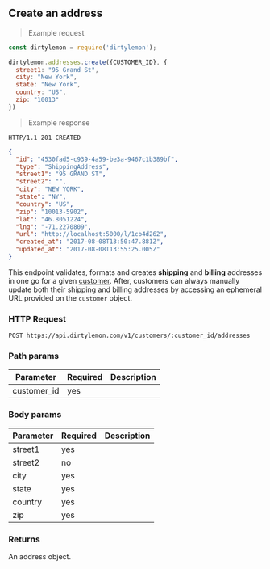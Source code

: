 ## Create an address

> Example request

```javascript
const dirtylemon = require('dirtylemon');

dirtylemon.addresses.create({CUSTOMER_ID}, {
  street1: "95 Grand St",
  city: "New York",
  state: "New York",
  country: "US",
  zip: "10013"
})
```

> Example response

```http
HTTP/1.1 201 CREATED
```

```json
{
  "id": "4530fad5-c939-4a59-be3a-9467c1b389bf",
  "type": "ShippingAddress",
  "street1": "95 GRAND ST",
  "street2": "",
  "city": "NEW YORK",
  "state": "NY",
  "country": "US",
  "zip": "10013-5902",
  "lat": "46.8051224",
  "lng": "-71.2270809",
  "url": "http://localhost:5000/l/1cb4d262",
  "created_at": "2017-08-08T13:50:47.881Z",
  "updated_at": "2017-08-08T13:55:25.005Z"
}
```

This endpoint validates, formats and creates __shipping__ and __billing__ addresses in one go for a given [customer](#customers). After, customers can always manually update both their shipping and billing addresses by accessing an ephemeral URL provided on the `customer` object.

### HTTP Request

`POST https://api.dirtylemon.com/v1/customers/:customer_id/addresses`

### Path params

| Parameter | Required | Description |
| --------- | -------- | ------------|
| customer_id | yes |  |

### Body params

| Parameter | Required | Description |
| --------- | -------- | ------------|
| street1 | yes | |
| street2 | no | |
| city | yes | |
| state | yes | |
| country | yes | |
| zip | yes | |

### Returns

An address object.
